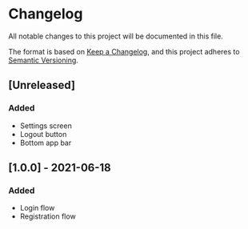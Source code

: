# Changelog
All notable changes to this project will be documented in this file.

The format is based on [Keep a Changelog](https://keepachangelog.com/en/1.0.0/),
and this project adheres to [Semantic Versioning](https://semver.org/spec/v2.0.0.html).

## [Unreleased]
### Added
- Settings screen
- Logout button
- Bottom app bar

## [1.0.0] - 2021-06-18
### Added
- Login flow
- Registration flow

